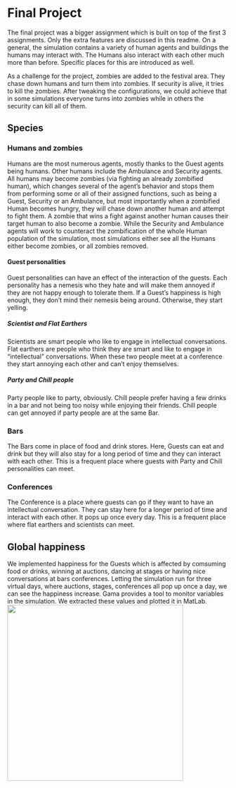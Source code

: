 # Final Project
The final project was a bigger assignment which is built on top of the first 3 assignments. Only the extra features are discussed in this readme. On a general, the simulation contains a variety of human agents and buildings the humans may interact with. The Humans also interact with each other much more than before. Specific places for this are introduced as well.

As a challenge for the project, zombies are added to the festival area. They chase down humans and turn them into zombies. If security is alive, it tries to kill the zombies. After tweaking the configurations, we could achieve that in some simulations everyone turns into zombies while in others the security can kill all of them.

## Species

### Humans and zombies
Humans are the most numerous agents, mostly thanks to the Guest agents being humans. Other humans include the Ambulance and Security agents. All humans may become zombies (via fighting an already zombified human), which changes several of the agent’s behavior and stops them from performing some or all of their assigned functions, such as being a Guest, Security or  an Ambulance, but most importantly when a zombified Human becomes hungry, they will chase down another human and attempt to fight them. A zombie that wins a fight against another human causes their target human to also become a zombie. While the Security and Ambulance agents will work to counteract the zombification of the whole Human population of the simulation, most simulations either see all the Humans either become zombies, or all zombies removed.

#### Guest personalities 
Guest personalities can have an effect of the interaction of the guests. Each personality has a nemesis who they hate and will make them annoyed if they are not happy enough to tolerate them. If a Guest’s happiness is high enough, they don’t mind their nemesis being around. Otherwise, they start yelling. 

##### Scientist and Flat Earthers
Scientists are smart people who like to engage in intellectual conversations.
Flat earthers are people who think they are smart and like to engage in “intellectual” conversations.
When these two people meet at a conference they start annoying each other and can’t enjoy themselves.

##### Party and Chill people
Party people like to party, obviously.
Chill people prefer having a few drinks in a bar and not being too noisy while enjoying their friends. Chill people can get annoyed if party people are at the same Bar.

### Bars
The Bars come in place of food and drink stores. Here, Guests can eat and drink but they will also stay for a long period of time and they can interact with each other. This is a frequent place where guests with Party and Chill personalities can meet.

### Conferences
The Conference is a place where guests can go if they want to have an intellectual conversation. They can stay here for a longer period of time and interact with each other. It pops up once every day. This is a frequent place where flat earthers and scientists can meet.

## Global happiness
We implemented happiness for the Guests which is affected by comsuming food or drinks, winning at auctions, dancing at stages or having nice conversations at bars conferences.
Letting the simulation run for three virtual days, where auctions, stages, conferences all pop up once a day, we can see the happiness increase. Gama provides a tool to monitor variables in the simulation. We extracted these values and plotted it in MatLab. 
<img src="https://user-images.githubusercontent.com/31373135/55144685-abe2c380-5141-11e9-9d7d-30b3f6dd6c1f.png" height="400"/>
